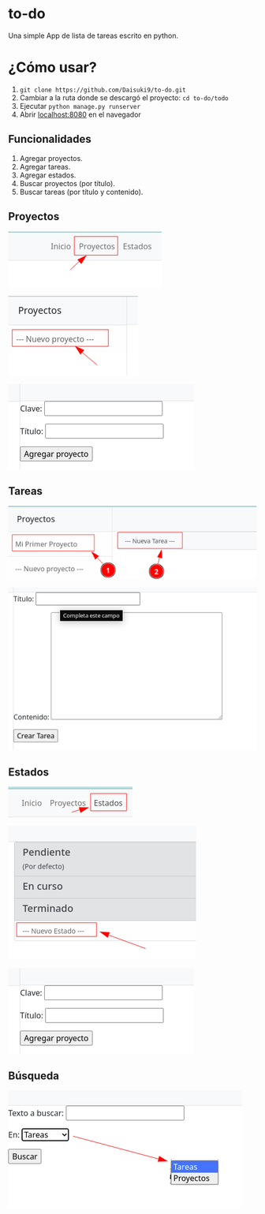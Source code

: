 # to-do
Una simple App de lista de tareas escrito en python.

¿Cómo usar?
==================

1. `git clone https://github.com/Daisuki9/to-do.git`
1. Cambiar a la ruta donde se descargó el proyecto: `cd to-do/todo`
1. Ejecutar `python manage.py runserver`
1. Abrir [localhost:8080](http://localhost:8080) en el navegador

## Funcionalidades

1. Agregar proyectos.
1. Agregar tareas.
1. Agregar estados.
1. Buscar proyectos (por título).
1. Buscar tareas (por título y contenido).



## Proyectos

![](https://github.com/Daisuki9/to-do/blob/master/todo/screenshots/proyectos.png)

![](https://github.com/Daisuki9/to-do/blob/master/todo/screenshots/MenuNuevoProyecto.png)

![](https://github.com/Daisuki9/to-do/blob/master/todo/screenshots/formNuevoProyecto.png)



## Tareas

![](https://github.com/Daisuki9/to-do/blob/master/todo/screenshots/menuNuevaTarea.png)

![](https://github.com/Daisuki9/to-do/blob/master/todo/screenshots/formNuevaTarea.png)



## Estados

![](https://github.com/Daisuki9/to-do/blob/master/todo/screenshots/menuEstados.png)

![](https://github.com/Daisuki9/to-do/blob/master/todo/screenshots/menuNuevoEstado.png)

![](https://github.com/Daisuki9/to-do/blob/master/todo/screenshots/formNuevoProyecto.png)



## Búsqueda

![](https://github.com/Daisuki9/to-do/blob/master/todo/screenshots/formBusqueda.png)
